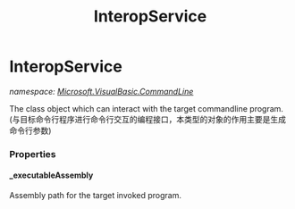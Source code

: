 ﻿---
title: InteropService
---

# InteropService
_namespace: [Microsoft.VisualBasic.CommandLine](N-Microsoft.VisualBasic.CommandLine.html)_

The class object which can interact with the target commandline program.(与目标命令行程序进行命令行交互的编程接口，本类型的对象的作用主要是生成命令行参数)



### Properties

#### _executableAssembly
Assembly path for the target invoked program.

